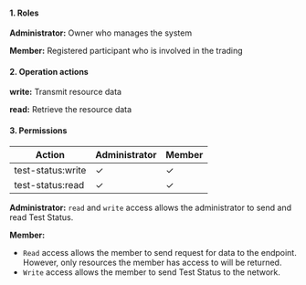 #### 1. Roles

**Administrator:** Owner who manages the system

**Member:** Registered participant who is involved in the trading

#### 2. Operation actions

**write:** Transmit resource data

**read:** Retrieve the resource data

#### 3. Permissions


|      Action                      | Administrator       | Member            |
|----------------------------------|---------------------|-------------------|
| test-status:write  | ✓                   | ✓                |
| test-status:read   | ✓                   | ✓                |

**Administrator:** `read` and `write` access allows the administrator to send and read Test Status.

**Member:** 
- `Read` access allows the member to send request for data to the endpoint. However, only resources the member has access to will be returned. 
- `Write` access allows the member to send Test Status to the network.